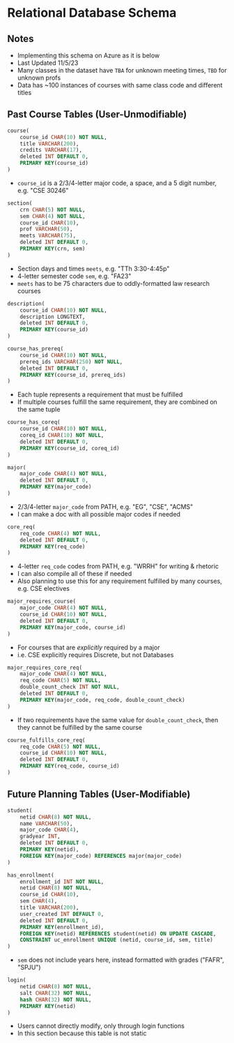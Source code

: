 # Relational Database Schema

## Notes
 - Implementing this schema on Azure as it is below
 - Last Updated 11/5/23
 - Many classes in the dataset have `TBA` for unknown meeting times, `TBD` for unknown profs
 - Data has ~100 instances of courses with same class code and different titles

## Past Course Tables (User-Unmodifiable)

```SQL
course(
    course_id CHAR(10) NOT NULL,
    title VARCHAR(200),
    credits VARCHAR(17),
    deleted INT DEFAULT 0,
    PRIMARY KEY(course_id)
)
```
 - `course_id` is a 2/3/4-letter major code, a space, and a 5 digit number, e.g. "CSE 30246"

```SQL
section(
    crn CHAR(5) NOT NULL,
    sem CHAR(4) NOT NULL,
    course_id CHAR(10),
    prof VARCHAR(50),
    meets VARCHAR(75),
    deleted INT DEFAULT 0,
    PRIMARY KEY(crn, sem)
)
```
 - Section days and times `meets`, e.g. "TTh 3:30-4:45p"
 - 4-letter semester code `sem`, e.g. "FA23"
 - `meets` has to be 75 characters due to oddly-formatted law research courses

```SQL
description(
    course_id CHAR(10) NOT NULL,
    description LONGTEXT,
    deleted INT DEFAULT 0,
    PRIMARY KEY(course_id)
)
```

```SQL
course_has_prereq(
    course_id CHAR(10) NOT NULL,
    prereq_ids VARCHAR(250) NOT NULL,
    deleted INT DEFAULT 0,
    PRIMARY KEY(course_id, prereq_ids)
)
```
 - Each tuple represents a requirement that must be fulfilled
 - If multiple courses fulfill the same requirement, they are combined on the same tuple

```SQL
course_has_coreq(
    course_id CHAR(10) NOT NULL,
    coreq_id CHAR(10) NOT NULL,
    deleted INT DEFAULT 0,
    PRIMARY KEY(course_id, coreq_id)
)
```

```SQL
major(
    major_code CHAR(4) NOT NULL,
    deleted INT DEFAULT 0,
    PRIMARY KEY(major_code)
)
```
 - 2/3/4-letter `major_code` from PATH, e.g. "EG", "CSE", "ACMS"
 - I can make a doc with all possible major codes if needed

```SQL
core_req(
    req_code CHAR(4) NOT NULL,
    deleted INT DEFAULT 0,
    PRIMARY KEY(req_code)
)
```
 - 4-letter `req_code` codes from PATH, e.g. "WRRH" for writing & rhetoric
 - I can also compile all of these if needed
 - Also planning to use this for any requirement fulfilled by many courses, e.g. CSE electives

```SQL
major_requires_course(
    major_code CHAR(4) NOT NULL,
    course_id CHAR(10) NOT NULL,
    deleted INT DEFAULT 0,
    PRIMARY KEY(major_code, course_id)
)
```
 - For courses that are *explicitly* required by a major
 - i.e. CSE explicitly requires Discrete, but not Databases

```SQL
major_requires_core_req(
    major_code CHAR(4) NOT NULL,
    req_code CHAR(5) NOT NULL,
    double_count_check INT NOT NULL,
    deleted INT DEFAULT 0,
    PRIMARY KEY(major_code, req_code, double_count_check)
)
```
 - If two requirements have the same value for `double_count_check`, then they cannot be fulfilled by the same course

```SQL
course_fulfills_core_req(
    req_code CHAR(5) NOT NULL, 
    course_id CHAR(10) NOT NULL, 
    deleted INT DEFAULT 0,
    PRIMARY KEY(req_code, course_id)
)
```

## Future Planning Tables (User-Modifiable)

```SQL
student(
    netid CHAR(8) NOT NULL, 
    name VARCHAR(50), 
    major_code CHAR(4), 
    gradyear INT, 
    deleted INT DEFAULT 0,
    PRIMARY KEY(netid),
    FOREIGN KEY(major_code) REFERENCES major(major_code)
)
```

```SQL
has_enrollment(
    enrollment_id INT NOT NULL, 
    netid CHAR(8) NOT NULL, 
    course_id CHAR(10), 
    sem CHAR(4), 
    title VARCHAR(200), 
    user_created INT DEFAULT 0, 
    deleted INT DEFAULT 0, 
    PRIMARY KEY(enrollment_id), 
    FOREIGN KEY(netid) REFERENCES student(netid) ON UPDATE CASCADE,
    CONSTRAINT uc_enrollment UNIQUE (netid, course_id, sem, title)
)
```
 - `sem` does not include years here, instead formatted with grades ("FAFR", "SPJU")

```SQL
login(
    netid CHAR(8) NOT NULL, 
    salt CHAR(32) NOT NULL, 
    hash CHAR(32) NOT NULL,
    PRIMARY KEY(netid)
)
```
 - Users cannot directly modify, only through login functions
 - In this section because this table is not static
